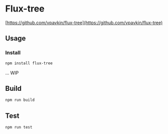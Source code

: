 # Flux-tree
[https://github.com/vpavkin/flux-tree](https://github.com/vpavkin/flux-tree)

## Usage
### Install
```bash
npm install flux-tree
```
... WIP

## Build
```bash
npm run build
```

## Test
```bash
npm run test
```

